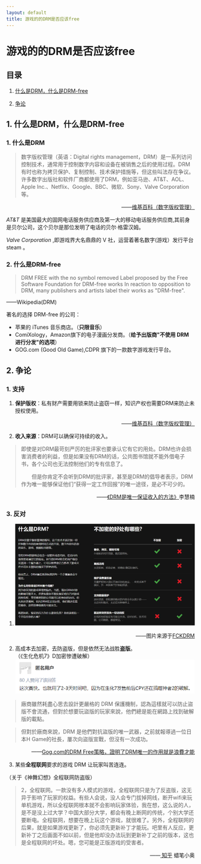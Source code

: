```yaml
---
layout: default
title: 游戏的的DRM是否应该free
---
```


# 游戏的的DRM是否应该free

## 目录

1. <a href="#what">什么是DRM，什么是DRM-free</a>

2. <a href="#argument">争论</a>

## 1. <a name="what">什么是DRM，什么是DRM-free</a>

### 1. 什么是DRM

> 数字版权管理（英语：Digital rights management，DRM）是一系列访问控制技术，通常用于控制数字内容和设备在被销售之后的使用过程。DRM有时也称为拷贝保护、复制控制、技术保护措施等，但这些叫法存在争议。许多数字出版社和软件厂商都使用了DRM，例如亚马逊、AT&T、AOL、Apple Inc.、Netflix、Google、BBC、微软、Sony、Valve Corporation等。
<p style="text-align: right">
——<a href="https://zh.wikipedia.org/wiki/%E6%95%B0%E5%AD%97%E7%89%88%E6%9D%83%E7%AE%A1%E7%90%86" target="_blank">维基百科（数字版权管理）</a>
</p>

*AT&T* 是美国最大的固网电话服务供应商及第一大的移动电话服务供应商,其前身是贝尔公司，这个贝尔是那位发明了电话的贝尔·格雷汉姆。

*Valve Corporation* ,即游戏界大名鼎鼎的 V 社，运营着著名数字(游戏）发行平台 steam 。

### 2. 什么是DRM-free

> DRM FREE with the no symbol removed
Label proposed by the Free Software Foundation for DRM-free works
In reaction to opposition to DRM, many publishers and artists label their works as "DRM-free".
<p>
——<a hrf="https://en.wikipedia.org/wiki/Digital_rights_management#DRM-free_works" target="_blank">Wikipedia(DRM)</a>
</p>

著名的选择 DRM-free 的公司：  
* 苹果的 iTunes 音乐商店。（**只限音乐**）  
* ComiXology，Amazon旗下的电子漫画分发商。（**给予出版商"不使用 DRM 进行分发"的选项**）  
* GOG.com (Good Old Game),CDPR 旗下的一款数字游戏发行平台。  

## 2. <a name="argument">争论</a>

### 1. 支持

1. **保护版权**：私有财产需要用锁来防止盗窃一样，知识产权也需要DRM来防止未授权使用。
<p style="text-align: right">
——<a href="https://zh.wikipedia.org/wiki/%E6%95%B0%E5%AD%97%E7%89%88%E6%9D%83%E7%AE%A1%E7%90%86" target="_blank">维基百科（数字版权管理）</a>
</p>

2. **收入来源**：DRM可以确保可持续的收入。

<blockquote>
即使是对DRM最苛刻严厉的批评家也要承认它有它的用处。DRM也许会损害消费者的利益，但是如果没有DRM的话，公共图书馆就不能外借电子书，各个公司也无法控制他们的专有信息了。
 
　　但是你肯定不会听到DRM的批评家，甚至是DRM的倡导者表示，DRM作为唯一能够保证他们“获得一定工作回报”的唯一途径，是必不可少的。
</blockquote>
<p style="text-align: right">
——<a href="http://www.hupress.com/index.php?m=content&c=index&a=show&catid=11&id=512" target="_blank">《DRM是唯一保证收入的方法》</a>李慧楠 
</p>

### 3. 反对

1. ![](images/lab11/FCKDRM.png)
<p style="text-align: right">
——图片来源于<a href="https://fckdrm.com/chinese.html" target="_blank">FCKDRM</a>
</p>

2. 高成本去加密，去防盗版，但是依然无法战胜**盗版**。  
（《生化危机7》D加密惨遭破解）  
![](images/lab11/zhbre7.png)

<blockquote>
廠商雖然耗盡心思去設計更嚴格的 DRM 保護機制，認為這樣就可以防止盜版不會流通，但對於想要玩盜版的玩家來說，他們總是能在網路上找到破解版的載點。
</blockquote>

<blockquote>
但對於廠商來說，DRM 是他們對抗盜版的唯一武器，之前就報導過一位日本H Game的社長，屢次向盜版宣戰，但沒有一次成功。
</blockquote>
<p style="text-align: right">
——<a href="https://www.techbang.com/posts/44871-gogcom-founder-game-drm-only-effects-and-is-a-waste-of-talent-and-time" target="_blank">Gog.com的DRM Free策略，證明了DRM唯一的作用就是浪費才能</a>
</p>

3. 某些**全程联网**要求的游戏 DRM 让玩家叫苦连连。  

（关于《神舞幻想》全程联网防盗版）
<blockquote>
2，全程联网。一款没有多人模式的游戏，全程联网只是为了反盗版，这无异于影响了玩家的权益。有些人会说，没人会专门拔掉网线，断开wifi来玩单机游戏，所以全程联网根本就不会影响玩家体验，我在想，这么说的人，是不是没上过大学？中国大部分大学，都会有晚上断网的传统，个别大学还要断电。全程联网，想要在晚上玩这个游戏，就很难了。另外，全程联网的后果，就是如果游戏更新了，你必须先更新补丁才能玩。吧里有人反应，更新补丁之后画面不如以前，但是他却没办法玩到更新补丁之前的版本，这也是全程联网的坏处。嗯，您可能是正版游戏的受害者。
</blockquote>
<p style="text-align: right">
——<a href="https://www.zhihu.com/question/264332930/answer/284989140" target="_blank">
知乎</a> 蜡笔小奥
</p>